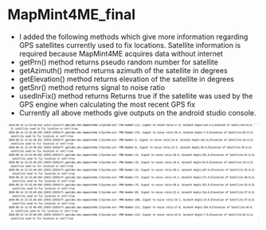 # MapMint4ME_final
* I added the following methods which give more information regarding GPS satellites currently used to fix locations. Satellite information is required because MapMint4ME acquires data without internet
* getPrn()  method returns pseudo random number for satellite
* getAzimuth() method  returns azimuth of the satellite in degrees 
* getElevation() method returns  elevation of the satellite in degrees
* getSnr() method returns signal to noise ratio
* usedInFix() method returns Returns true if the satellite was used by the GPS engine when calculating the most recent GPS fix
* Currently all above methods give outputs on the android studio console.
<img src = "output/output.png" />

